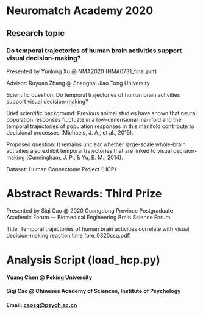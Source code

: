 # Neuromatch Academy 2020

## Research topic
### Do temporal trajectories of human brain activities support visual decision-making? 

Presented by Yunlong Xu @ NMA2020 (NMA0731_final.pdf)

Advisor: Ruyuan Zhang @ Shanghai Jiao Tong University


Scientific question: Do temporal trajectories of human brain activities support visual decision-making?

Brief scientific background: Previous animal studies have shown that neural population responses fluctuate in a low-dimensional manifold and the temporal trajectories of population responses in this manifold contribute to decisional processes (Michaels, J. A., et al., 2015).

Proposed question: It remains unclear whether large-scale whole-brain activities also exhibit temporal trajectories that are linked to visual decision-making (Cunningham, J. P., & Yu, B. M., 2014).

Dataset: Human Connectome Project (HCP)


# Abstract Rewards: Third Prize

Presented by Siqi Cao @ 2020 Guangdong Province Postgraduate Academic Forum — Biomedical Engineering Brain Science Forum

Title: Temporal trajectories of human brain activities correlate with visual decision-making reaction time (pre_0820csq.pdf)


# Analysis Script (load_hcp.py)
#### Yuang Chen @ Peking University
#### Siqi Cao @ Chineses Academy of Sciences, Institute of Psychology
#### Email: caosq@psych.ac.cn
